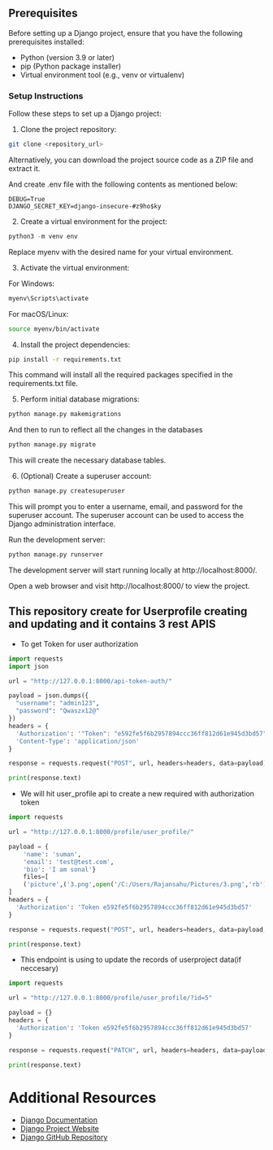 ## Prerequisites
Before setting up a Django project, ensure that you have the following prerequisites installed:

* Python (version 3.9 or later)
* pip (Python package installer)
* Virtual environment tool (e.g., venv or virtualenv)

### Setup Instructions
Follow these steps to set up a Django project:

1. Clone the project repository:
```bash
git clone <repository_url>
```
Alternatively, you can download the project source code as a ZIP file and extract it.

And create .env file with the following contents as mentioned below:
```
DEBUG=True
DJANGO_SECRET_KEY=django-insecure-#z9ho$ky
```
2. Create a virtual environment for the project:
```python
python3 -m venv env
```
Replace myenv with the desired name for your virtual environment.

3. Activate the virtual environment:

For Windows:
```bash
myenv\Scripts\activate
```
For macOS/Linux:
```bash
source myenv/bin/activate
```
4. Install the project dependencies:
```bash
pip install -r requirements.txt
```
This command will install all the required packages specified in the requirements.txt file.

5. Perform initial database migrations:

```python
python manage.py makemigrations
```
And then to run to reflect all the changes in the databases
```python
python manage.py migrate
```
This will create the necessary database tables.

6. (Optional) Create a superuser account:
```python
python manage.py createsuperuser
```
This will prompt you to enter a username, email, and password for the superuser account. The superuser account can be used to access the Django administration interface.

Run the development server:

```bash
python manage.py runserver
```
The development server will start running locally at http://localhost:8000/.

Open a web browser and visit http://localhost:8000/ to view the project.


## This repository create for Userprofile creating and updating and it contains 3 rest APIS

* To get Token for user authorization 
```python
import requests
import json

url = "http://127.0.0.1:8000/api-token-auth/"

payload = json.dumps({
  "username": "admin123",
  "password": "Qwaszx12@"
})
headers = {
  'Authorization': '"Token": "e592fe5f6b2957894ccc36ff812d61e945d3bd57"',
  'Content-Type': 'application/json'
}

response = requests.request("POST", url, headers=headers, data=payload)

print(response.text)
```

* We will hit user_profile api to create a new required with authorization token 

```python 
import requests

url = "http://127.0.0.1:8000/profile/user_profile/"

payload = {
    'name': 'suman',
    'email': 'test@test.com',
    'bio': 'I am sonal'}
    files=[
    ('picture',('3.png',open('/C:/Users/Rajansahu/Pictures/3.png','rb'),'image/png'))
]
headers = {
  'Authorization': 'Token e592fe5f6b2957894ccc36ff812d61e945d3bd57'
}

response = requests.request("POST", url, headers=headers, data=payload, files=files)

print(response.text)
```

* This endpoint is using to update the records of userproject data(if neccesary) 
```python
import requests

url = "http://127.0.0.1:8000/profile/user_profile/?id=5"

payload = {}
headers = {
  'Authorization': 'Token e592fe5f6b2957894ccc36ff812d61e945d3bd57'
}

response = requests.request("PATCH", url, headers=headers, data=payload)

print(response.text)
```



# Additional Resources
- [Django Documentation](https://docs.djangoproject.com/)
- [Django Project Website](https://www.djangoproject.com/)
- [Django GitHub Repository](https://github.com/django/django)
